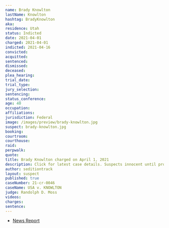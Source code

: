 ```yaml
---
name: Brady Knowlton
lastName: Knowlton
hashtag: BradyKnowlton
aka:
residence: Utah
status: Indicted
date: 2021-04-01
charged: 2021-04-01
indicted: 2021-04-16
convicted:
acquitted:
sentenced:
dismissed:
deceased:
plea_hearing:
trial_date:
trial_type:
jury_selection:
sentencing:
status_conference:
age: 40
occupation:
affiliations:
jurisdiction: Federal
image: /images/preview/brady-knowlton.jpg
suspect: brady-knowlton.jpg
booking:
courtroom:
courthouse:
raid:
perpwalk:
quote:
title: Brady Knowlton charged on April 1, 2021
description: Click for latest case details. Suspects innocent until proven guilty.
author: seditiontrack
layout: suspect
published: true
caseNumber: 21-cr-0046
caseName: USA v. KNOWLTON
judge: Randolph D. Moss
videos:
charges:
sentence:
---
```

- [News Report](https://www.abc4.com/news/st-george-man-charged-after-storming-u-s-capitol-in-january/)
- [Complaint](https://extremism.gwu.edu/sites/g/files/zaxdzs2191/f/Brady%20Knowlton%20Criminal%20Complaint.pdf)
- [Indictment](https://www.justice.gov/usao-dc/case-multi-defendant/file/1393746/download)
